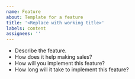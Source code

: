 ```yaml
---
name: Feature
about: Template for a feature
title: '<Replace with working title>'
labels: content
assignees: ''
---
```


- Describe the feature.
- How does it help making sales?
- How will you implement this feature?
- How long will it take to implement this feature?
